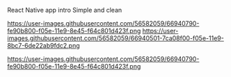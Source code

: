 React Native app intro Simple and clean 

https://user-images.githubusercontent.com/56582059/66940790-fe90b800-f05e-11e9-8e45-f64c801d423f.png
https://user-images.githubusercontent.com/56582059/66940501-7ca08f00-f05e-11e9-8bc7-6de22ab9fdc2.png

https://user-images.githubusercontent.com/56582059/66940790-fe90b800-f05e-11e9-8e45-f64c801d423f.png
